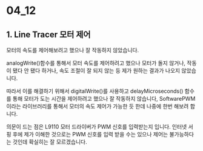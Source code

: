 # 04_12

## 1. Line Tracer 모터 제어

모터의 속도를 제어해보려고 했으나 잘 작동하지 않았습니다. 

analogWrite()함수를 통해서 모터 속도를 제어하려고 했으나 모터가 돌지 않거나, 작동이 됐다 안 됐다 하거나, 속도 조절이 잘 되지 않는 등 제가 원하는 결과가 나오지 않았습니다.

따라서 이를 해결하기 위해서 digitalWrite()를 사용하고 delayMicroseconds() 함수를 통해 모터가 도는 시간을 제어하려고 했으나 잘 작동하지 않습니다, SoftwarePWM이라는 라이브러리를 통해서 모터의 속도 제어가 가능한 듯 한데 나중에 한번 해보려 합니다.

의문이 드는 점은 L9110 모터 드라이버가 PWM 신호를 입력받는지 입니다. 인터넷 서핑 후에 제가 이해한 것으로는 PWM 신호를 입력 받을 수는 있으나 제어는 불가능하다는 것인데 확실히는 잘 모르겠습니다.
